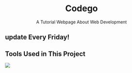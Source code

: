 <div align="center">
     <h1>Codego</h1>
     <p>A Tutorial Webpage About Web Development</p>
</div>

## update Every Friday!




## Tools Used in This Project
<img src="https://skillicons.dev/icons?i=git,vscode,css,html,markdown,svg,github" />
